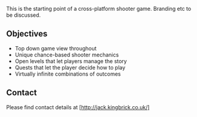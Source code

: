 This is the starting point of a cross-platform shooter game. Branding etc to be discussed.

Objectives
----------
   * Top down game view throughout
   * Unique chance-based shooter mechanics
   * Open levels that let players manage the story
   * Quests that let the player decide how to play
   * Virtually infinite combinations of outcomes

Contact
-------
Please find contact details at [http://jack.kingbrick.co.uk/]
